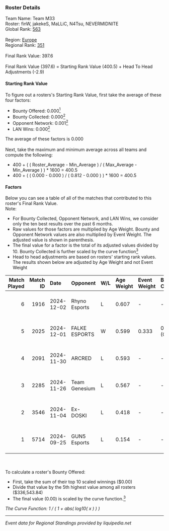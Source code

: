 ### Roster Details<br />
Team Name: Team M33<br />
Roster: finW, jakekeS, MaLLiC, N4Tsu, NEVERMIDNITE<br />
Global Rank: [563](../../standings_global_2025_03_01.md)<br />
<br />
Region: [Europe]( ../../standings_europe_2025_03_01.md)<br />
Regional Rank: [351]( ../../standings_europe_2025_03_01.md)<br />
<br />
Final Rank Value:  397.6<br />
<br />
Final Rank Value (397.6) = Starting Rank Value (400.5) + Head To Head Adjustments (-2.9)<br />

#### Starting Rank Value<br />
To figure out a rosters's Starting Rank Value, first take the average of these four factors:<br />
- Bounty Offered: 0.000[<sup>1</sup>](#table2)
- Bounty Collected: 0.000[<sup>2</sup>](#table1)
- Opponent Network: 0.001[<sup>2</sup>](#table1)
- LAN Wins: 0.000[<sup>2</sup>](#table1)

The average of these factors is 0.000<br />
<br />
Next, take the maximum and minimum average across all teams and compute the following:<br />
- 400 + ( ( Roster_Average - Min_Average ) / ( Max_Average - Min_Average ) ) * 1600 = 400.5
- 400 + ( ( 0.000 - 0.000 ) / ( 0.812 - 0.000 ) ) * 1600 = 400.5


#### Factors<br />
Below you can see a table of all of the matches that contributed to this roster's Final Rank Value.<br />
Note:<br />

- For Bounty Collected, Opponent Network, and LAN Wins, we consider only the ten best results over the past 6 months.
- Raw values for those factors are multiplied by Age Weight. Bounty and Opponent Network values are also multiplied by Event Weight. The adjusted value is shown in parenthesis.
- The final value for a factor is the total of its adjusted values divided by 10. Bounty Collected is further scaled by the curve function[<sup>3</sup>](#curveFunction)
- Head to head adjustments are based on rosters' starting rank values. The results shown below are adjusted by Age Weight and not Event Weight
<span id="table1"></span><br />


| Match Played | Match ID | Date       | Opponent      | W/L | Age Weight | Event Weight | Bounty Collected | Opponent Network | LAN Wins  | H2H Adj. | Roster                                     |
| -: | -: | :- | :- | :- | :- | :- | :- | :- | :- | -: | :- |
|            6 |     1916 | 2024-12-02 | Rhyno Esports | L   | 0.607      | -            | -                | -                | -         |    -1.33 | finW, jakekeS, MaLLiC, N4Tsu, NEVERMIDNITE |
|            5 |     2025 | 2024-12-01 | FALKE ESPORTS | W   | 0.599      | 0.333        | 0.000 (0.000)    | 0.046 (0.009)    | 0 (0.000) |     9.81 | finW, jakekeS, MaLLiC, N4Tsu, NEVERMIDNITE |
|            4 |     2091 | 2024-11-30 | ARCRED        | L   | 0.593      | -            | -                | -                | -         |    -1.60 | finW, jakekeS, MaLLiC, N4Tsu, NEVERMIDNITE |
|            3 |     2285 | 2024-11-26 | Team Genesium | L   | 0.567      | -            | -                | -                | -         |    -2.98 | finW, jakekeS, MaLLiC, N4Tsu, NEVERMIDNITE |
|            2 |     3546 | 2024-11-04 | Ex-DOSKI      | L   | 0.418      | -            | -                | -                | -         |    -6.56 | finW, jakekeS, MaLLiC, N4Tsu, NEVERMIDNITE |
|            1 |     5714 | 2024-09-25 | GUN5 Esports  | L   | 0.154      | -            | -                | -                | -         |    -0.23 | finW, jakekeS, MaLLiC, N4Tsu, NEVERMIDNITE |

<br />
<span id="table2"></span><br />
To calculate a roster's Bounty Offered:<br />

- First, take the sum of their top 10 scaled winnings ($0.00)
- Divide that value by the 5th highest value among all rosters ($336,543.84)
- The final value (0.00) is scaled by the curve function.[<sup>3</sup>](#curveFunction)

<span id="curveFunction"></span>_The Curve Function: 1 / ( 1 + abs( log10( x ) ) )_<br />

---
_Event data for Regional Standings provided by liquipedia.net_<br />

